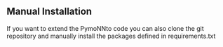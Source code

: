 ## Manual Installation

If you want to extend the PymoNNto code you can also clone the git repository and manually install the packages defined in requirements.txt

